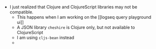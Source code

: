 - I just realized that Clojure and ClojureScript libraries may not be compatible.
	- This happens when I am working on the [[logseq query playground ui]]
	- A JSON library `cheshire` is Clojure only, but not available to ClojureScript
	- I am using `cljs-bean` instead
	-